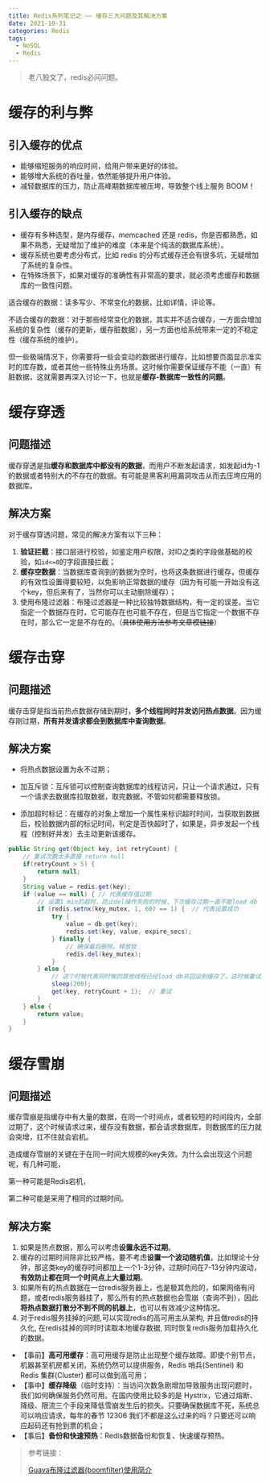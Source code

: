 ```yaml
---
title: Redis系列笔记之 —— 缓存三大问题及其解决方案
date: 2021-10-31
categories: Redis
tags:
  - NoSQL
  - Redis
---
```




> 老八股文了，redis必问问题。


# 缓存的利与弊

## 引入缓存的优点

+ 能够缩短服务的响应时间，给用户带来更好的体验。
+ 能够增大系统的吞吐量，依然能够提升用户体验。
+ 减轻数据库的压力，防止高峰期数据库被压垮，导致整个线上服务 BOOM！

##  引入缓存的缺点

+ 缓存有多种选型，是内存缓存，memcached 还是 redis，你是否都熟悉，如果不熟悉，无疑增加了维护的难度（本来是个纯洁的数据库系统）。
+ 缓存系统也要考虑分布式，比如 redis 的分布式缓存还会有很多坑，无疑增加了系统的复杂性。
+ 在特殊场景下，如果对缓存的准确性有非常高的要求，就必须考虑缓存和数据库的一致性问题。



适合缓存的数据：读多写少、不常变化的数据，比如详情，评论等。

不适合缓存的数据：对于那些经常变化的数据，其实并不适合缓存，一方面会增加系统的复杂性（缓存的更新，缓存脏数据），另一方面也给系统带来一定的不稳定性（缓存系统的维护）。



但一些极端情况下，你需要将一些会变动的数据进行缓存，比如想要页面显示准实时的库存数，或者其他一些特殊业务场景。这时候你需要保证缓存不能（一直）有脏数据，这就需要再深入讨论一下，也就是**缓存-数据库一致性的问题**。





# 缓存穿透

## 问题描述

缓存穿透是指**缓存和数据库中都没有的数据**，而用户不断发起请求，如发起id为-1的数据或者特别大的不存在的数据。有可能是黑客利用漏洞攻击从而去压垮应用的数据库。



## 解决方案

对于缓存穿透问题，常见的解决方案有以下三种：

1. **验证拦截**：接口层进行校验，如鉴定用户权限，对ID之类的字段做基础的校验，如`id<=0`的字段直接拦截；
2. **缓存空数据**：当数据库查询到的数据为空时，也将这条数据进行缓存，但缓存的有效性设置得要较短，以免影响正常数据的缓存（因为有可能一开始没有这个key，但后来有了，当然你可以主动删除缓存）；
3. 使用布隆过滤器：布隆过滤器是一种比较独特数据结构，有一定的误差。当它指定一个数据存在时，它可能存在也可能不存在，但是当它指定一个数据不存在时，那么它一定是不存在的。（~~具体使用方法参考文章模链接~~）





# 缓存击穿

## 问题描述

缓存击穿是指当前热点数据存储到期时，**多个线程同时并发访问热点数据**。因为缓存刚过期，**所有并发请求都会到数据库中查询数据**。



## 解决方案

+ 将热点数据设置为永不过期；

+ 加互斥锁：互斥锁可以控制查询数据库的线程访问，只让一个请求通过，只有一个请求去数据库拉取数据，取完数据，不管如何都需要释放锁。

+ 添加超时标记：在缓存的对象上增加一个属性来标识超时时间，当获取到数据后，校验数据内部的标记时间，判定是否快超时了，如果是，异步发起一个线程（控制好并发）去主动更新该缓存。




```java
public String get(Object key, int retryCount) {
    // 重试次数太多直接 return null
    if(retryCount > 5) {
        return null;
    }
    String value = redis.get(key);
    if (value == null) { // 代表缓存值过期
        // 设置1 min的超时，防止del操作失败的时候，下次缓存过期一直不能load db
        if (redis.setnx(key_mutex, 1, 60) == 1) {  // 代表设置成功
            try {
                value = db.get(key);
                redis.set(key, value, expire_secs);
            } finally {
                // 确保最后删除，释放锁
                redis.del(key_mutex); 
            }
        } else {
            // 这个时候代表同时候的其他线程已经load db并回设到缓存了，这时候重试获取缓存值即可
            sleep(200);
            get(key, retryCount + 1);  // 重试
        }
    } else {
        return value;
    }
}
```





# 缓存雪崩

## 问题描述

缓存雪崩是指缓存中有大量的数据，在同一个时间点，或者较短的时间段内，全部过期了，这个时候请求过来，缓存没有数据，都会请求数据库，则数据库的压力就会突增，扛不住就会宕机。

造成缓存雪崩的关键在于在同一时间大规模的key失效。为什么会出现这个问题呢，有几种可能，

第一种可能是Redis宕机，

第二种可能是采用了相同的过期时间。




## 解决方案



1. 如果是热点数据，那么可以考虑**设置永远不过期**。
2. 缓存的过期时间除非比较严格，要不考虑**设置一个波动随机值**，比如理论十分钟，那这类key的缓存时间都加上一个1-3分钟，过期时间在7-13分钟内波动，**有效防止都在同一个时间点上大量过期**。
3. 如果所有的热点数据在一台redis服务器上，也是极其危险的，如果网络有问题，或者redis服务器挂了，那么所有的热点数据也会雪崩（查询不到），因此**将热点数据打散分不到不同的机器上**，也可以有效减少这种情况。
5. 对于redis服务挂掉的问题,可以实现redis的高可用主从架构, 并且做redis的持久化, 在redis挂掉的同时时读取本地缓存数据, 同时恢复redis服务加载持久化的数据。



+ 【事前】**高可用缓存**：高可用缓存是防止出现整个缓存故障。即使个别节点，机器甚至机房都关闭，系统仍然可以提供服务，Redis 哨兵(Sentinel) 和 Redis 集群(Cluster) 都可以做到高可用；
+ 【事中】**缓存降级**（临时支持）：当访问次数急剧增加导致服务出现问题时，我们如何确保服务仍然可用。在国内使用比较多的是 Hystrix，它通过熔断、降级、限流三个手段来降低雪崩发生后的损失。只要确保数据库不死，系统总可以响应请求，每年的春节 12306 我们不都是这么过来的吗？只要还可以响应起码还有抢到票的机会；
+ 【事后】**备份和快速预热**：Redis数据备份和恢复、快速缓存预热。



> 参考链接：
>
> [Guava布隆过滤器(boomfilter)使用简介](https://blog.csdn.net/Revivedsun/article/details/94992323)

